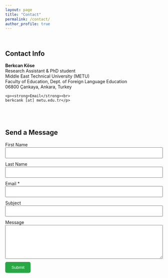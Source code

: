 ```yaml
---
layout: page
title: "Contact"
permalink: /contact/
author_profile: true
---
```


<div style="display: flex; flex-wrap: wrap; justify-content: space-between; gap: 40px; margin-top: 30px;">

  <!-- Contact Info Section -->
  <div style="flex: 1; min-width: 250px;">
    <h2>Contact Info</h2>
    <p><strong>Berkcan Köse</strong><br>
    Research Assistant & PhD student<br>
    Middle East Technical University (METU)<br>
    Faculty of Education, Dept. of Foreign Language Education<br>
    06800 Çankaya, Ankara, Turkey</p>

    <p><strong>Email</strong><br>
    berkcank [at] metu.edu.tr</p>
  </div>

  <!-- Contact Form Section -->
  <div style="flex: 1.5; min-width: 300px;">
    <h2>Send a Message</h2>
    <form action="https://formspree.io/f/xblgkndk" method="POST">
      <label>First Name<br>
        <input type="text" name="first_name" required style="width: 100%; padding: 8px; margin-bottom: 10px;">
      </label>
      <label>Last Name<br>
        <input type="text" name="last_name" required style="width: 100%; padding: 8px; margin-bottom: 10px;">
      </label>
      <label>Email *<br>
        <input type="email" name="email" required style="width: 100%; padding: 8px; margin-bottom: 10px;">
      </label>
      <label>Subject<br>
        <input type="text" name="subject" style="width: 100%; padding: 8px; margin-bottom: 10px;">
      </label>
      <label>Message<br>
        <textarea name="message" rows="6" required style="width: 100%; padding: 8px; margin-bottom: 10px;"></textarea>
      </label>
      <button type="submit" style="padding: 10px 20px; background-color: #28a745; border: none; color: white; cursor: pointer; border-radius: 5px;">Submit</button>
    </form>
  </div>

</div>
